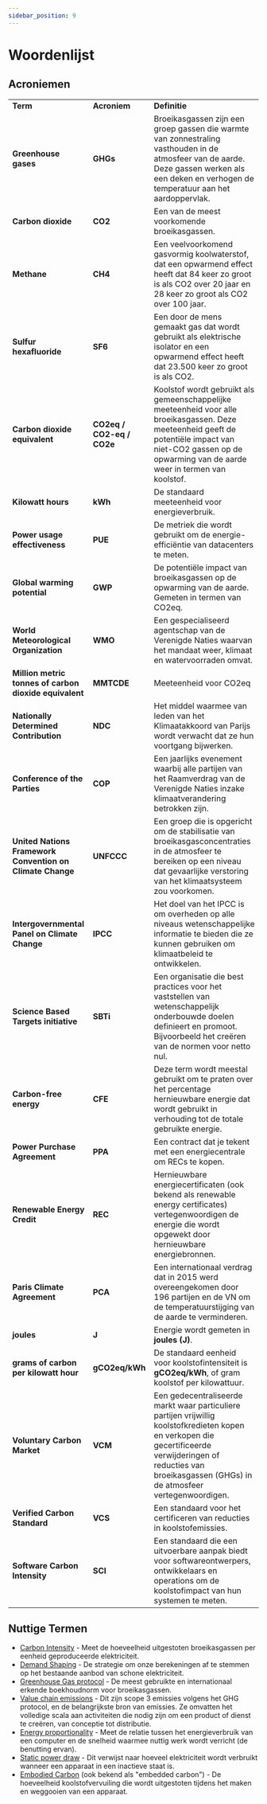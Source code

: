 ```yaml
---
sidebar_position: 9
---
```


# Woordenlijst

## Acroniemen


<table>
  <tr>
   <td><strong>Term</strong>
   </td>
   <td><strong>Acroniem</strong>
   </td>
   <td><strong>Definitie</strong>
   </td>
  </tr>
  <tr>
   <td><strong>Greenhouse gases</strong>
   </td>
   <td><strong>GHGs</strong>
   </td>
   <td>Broeikasgassen zijn een groep gassen die warmte van zonnestraling vasthouden in de atmosfeer van de aarde. Deze gassen werken als een deken en verhogen de temperatuur aan het aardoppervlak.
   </td>
  </tr>
  <tr>
   <td><strong>Carbon dioxide</strong>
   </td>
   <td><strong>CO2</strong>
   </td>
   <td>Een van de meest voorkomende broeikasgassen.
   </td>
  </tr>
  <tr>
   <td><strong>Methane</strong>
   </td>
   <td><strong>CH4</strong>
   </td>
   <td>Een veelvoorkomend gasvormig koolwaterstof, dat een opwarmend effect heeft dat 84 keer zo groot is als CO2 over 20 jaar en 28 keer zo groot als CO2 over 100 jaar.
   </td>
  </tr>
  <tr>
   <td><strong>Sulfur hexafluoride</strong>
   </td>
   <td><strong>SF6</strong>
   </td>
   <td>Een door de mens gemaakt gas dat wordt gebruikt als elektrische isolator en een opwarmend effect heeft dat 23.500 keer zo groot is als CO2.
   </td>
  </tr>
  <tr>
   <td><strong>Carbon dioxide equivalent</strong>
   </td>
   <td><strong>CO2eq / CO2-eq / CO2e</strong>
   </td>
   <td>Koolstof wordt gebruikt als gemeenschappelijke meeteenheid voor alle broeikasgassen. Deze meeteenheid geeft de potentiële impact van niet-CO2 gassen op de opwarming van de aarde weer in termen van koolstof.
   </td>
  </tr>
  <tr>
   <td><strong>Kilowatt hours</strong>
   </td>
   <td><strong>kWh</strong>
   </td>
   <td>De standaard meeteenheid voor energieverbruik.
   </td>
  </tr>
  <tr>
   <td><strong>Power usage effectiveness </strong>
   </td>
   <td><strong>PUE</strong>
   </td>
   <td>De metriek die wordt gebruikt om de energie-efficiëntie van datacenters te meten.
   </td>
  </tr>
  <tr>
   <td><strong>Global warming potential</strong>
   </td>
   <td><strong>GWP</strong>
   </td>
   <td>De potentiële impact van broeikasgassen op de opwarming van de aarde. Gemeten in termen van CO2eq.
   </td>
  </tr>
  <tr>
   <td><strong>World Meteorological Organization</strong>
   </td>
   <td><strong>WMO</strong>
   </td>
   <td>Een gespecialiseerd agentschap van de Verenigde Naties waarvan het mandaat weer, klimaat en watervoorraden omvat.
   </td>
  </tr>
  <tr>
   <td><strong>Million metric tonnes of carbon dioxide equivalent </strong>
   </td>
   <td><strong>MMTCDE</strong>
   </td>
   <td>Meeteenheid voor CO2eq
   </td>
  </tr>
  <tr>
   <td><strong>Nationally Determined Contribution</strong>
   </td>
   <td><strong>NDC</strong>
   </td>
   <td>Het middel waarmee van leden van het Klimaatakkoord van Parijs wordt verwacht dat ze hun voortgang bijwerken.
   </td>
  </tr>
  <tr>
   <td><strong>Conference of the Parties</strong>
   </td>
   <td><strong>COP</strong>
   </td>
   <td>Een jaarlijks evenement waarbij alle partijen van het Raamverdrag van de Verenigde Naties inzake klimaatverandering betrokken zijn.
   </td>
  </tr>
  <tr>
   <td><strong>United Nations Framework Convention on Climate Change</strong>
   </td>
   <td><strong>UNFCCC</strong>
   </td>
   <td>Een groep die is opgericht om de stabilisatie van broeikasgasconcentraties in de atmosfeer te bereiken op een niveau dat gevaarlijke verstoring van het klimaatsysteem zou voorkomen.
   </td>
  </tr>
  <tr>
   <td><strong>Intergovernmental Panel on Climate Change</strong>
   </td>
   <td><strong>IPCC</strong>
   </td>
   <td>Het doel van het IPCC is om overheden op alle niveaus wetenschappelijke informatie te bieden die ze kunnen gebruiken om klimaatbeleid te ontwikkelen.
   </td>
  </tr>
  <tr>
   <td><strong>Science Based Targets initiative</strong>
   </td>
   <td><strong>SBTi</strong>
   </td>
   <td>Een organisatie die best practices voor het vaststellen van wetenschappelijk onderbouwde doelen definieert en promoot. Bijvoorbeeld het creëren van de normen voor netto nul.
   </td>
  </tr>
  <tr>
   <td><strong>Carbon-free energy</strong>
   </td>
   <td><strong>CFE</strong>
   </td>
   <td>Deze term wordt meestal gebruikt om te praten over het percentage hernieuwbare energie dat wordt gebruikt in verhouding tot de totale gebruikte energie.
   </td>
  </tr>
  <tr>
   <td><strong>Power Purchase Agreement</strong>
   </td>
   <td><strong>PPA</strong>
   </td>
   <td>Een contract dat je tekent met een energiecentrale om RECs te kopen.
   </td>
  </tr>
  <tr>
   <td><strong>Renewable Energy Credit</strong>
   </td>
   <td><strong>REC</strong>
   </td>
   <td>Hernieuwbare energiecertificaten (ook bekend als renewable energy certificates) vertegenwoordigen de energie die wordt opgewekt door hernieuwbare energiebronnen.
   </td>
  </tr>
  <tr>
   <td><strong>Paris Climate Agreement</strong>
   </td>
   <td><strong>PCA</strong>
   </td>
   <td>Een internationaal verdrag dat in 2015 werd overeengekomen door 196 partijen en de VN om de temperatuurstijging van de aarde te verminderen.
   </td>
  </tr>
  <tr>
   <td><strong>joules</strong>
   </td>
   <td><strong>J</strong>
   </td>
   <td>Energie wordt gemeten in <strong>joules (J)</strong>.
   </td>
  </tr>
  <tr>
   <td><strong>grams of carbon per kilowatt hour</strong>
   </td>
   <td><strong>gCO2eq/kWh</strong>
   </td>
   <td>De standaard eenheid voor koolstofintensiteit is <strong>gCO2eq/kWh</strong>, of gram koolstof per kilowattuur.
   </td>
  </tr>
  <tr>
   <td><strong>Voluntary Carbon Market</strong>
   </td>
   <td><strong>VCM</strong>
   </td>
   <td>Een gedecentraliseerde markt waar particuliere partijen vrijwillig koolstofkredieten kopen en verkopen die gecertificeerde verwijderingen of reducties van broeikasgassen (GHGs) in de atmosfeer vertegenwoordigen.
   </td>
  </tr>
  <tr>
   <td><strong>Verified Carbon Standard</strong>
   </td>
   <td><strong>VCS</strong>
   </td>
   <td>Een standaard voor het certificeren van reducties in koolstofemissies.
   </td>
  </tr>
  <tr>
   <td><strong>Software Carbon Intensity</strong>
   </td>
   <td><strong>SCI</strong>
   </td>
   <td>Een standaard die een uitvoerbare aanpak biedt voor softwareontwerpers, ontwikkelaars en operations om de koolstofimpact van hun systemen te meten.
   </td>
  </tr>
</table>

## Nuttige Termen

* [Carbon Intensity](./carbon-awareness/#carbon-intensity) - Meet de hoeveelheid uitgestoten broeikasgassen per eenheid geproduceerde elektriciteit.
* [Demand Shaping](./carbon-awareness/#demand-shaping) - De strategie om onze berekeningen af te stemmen op het bestaande aanbod van schone elektriciteit.
* [Greenhouse Gas protocol](https://ghgprotocol.org) - De meest gebruikte en internationaal erkende boekhoudnorm voor broeikasgassen.
* [Value chain emissions](https://www.cisl.cam.ac.uk/education/graduate-study/pgcerts/value-chain-defs) - Dit zijn scope 3 emissies volgens het GHG protocol, en de belangrijkste bron van emissies. Ze omvatten het volledige scala aan activiteiten die nodig zijn om een product of dienst te creëren, van conceptie tot distributie.
* [Energy proportionality](./energy-efficiency/#energy-proportionality) - Meet de relatie tussen het energieverbruik van een computer en de snelheid waarmee nuttig werk wordt verricht (de benutting ervan).
* [Static power draw](./energy-efficiency/#static-power-draw) - Dit verwijst naar hoeveel elektriciteit wordt verbruikt wanneer een apparaat in een inactieve staat is.
* [Embodied Carbon](./hardware-efficiency/#embodied-carbon) (ook bekend als "embedded carbon") - De hoeveelheid koolstofvervuiling die wordt uitgestoten tijdens het maken en weggooien van een apparaat.
